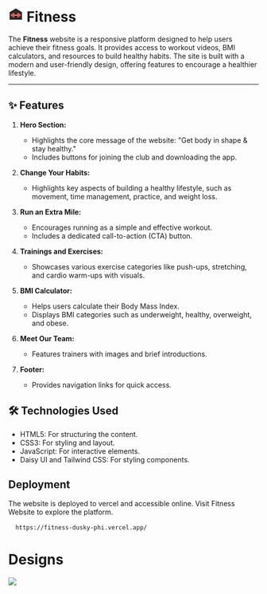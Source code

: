 # <img width="30px" src="/images/fav.png"/> Fitness

The **Fitness** website is a responsive platform designed to help users achieve their fitness goals. It provides access to workout videos, BMI calculators, and resources to build healthy habits. The site is built with a modern and user-friendly design, offering features to encourage a healthier lifestyle.

---

## ✨ Features

1. **Hero Section:**

   - Highlights the core message of the website: "Get body in shape & stay healthy."
   - Includes buttons for joining the club and downloading the app.

2. **Change Your Habits:**

   - Highlights key aspects of building a healthy lifestyle, such as movement, time management, practice, and weight loss.

3. **Run an Extra Mile:**

   - Encourages running as a simple and effective workout.
   - Includes a dedicated call-to-action (CTA) button.

4. **Trainings and Exercises:**

   - Showcases various exercise categories like push-ups, stretching, and cardio warm-ups with visuals.

5. **BMI Calculator:**

   - Helps users calculate their Body Mass Index.
   - Displays BMI categories such as underweight, healthy, overweight, and obese.

6. **Meet Our Team:**

   - Features trainers with images and brief introductions.

7. **Footer:**
   - Provides navigation links for quick access.

## 🛠️ Technologies Used

- HTML5: For structuring the content.
- CSS3: For styling and layout.
- JavaScript: For interactive elements.
- Daisy UI and Tailwind CSS: For styling components.

## Deployment

The website is deployed to vercel and accessible online. Visit Fitness Website to explore the platform.

```bash
  https://fitness-dusky-phi.vercel.app/
```

# Designs

<img src="https://i.postimg.cc/wBTKcC7d/fitness.png"/>
